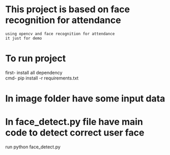 # This project is based on face recognition for attendance 
    using opencv and face recognition for attendance 
    it just for demo 

# To run project
   first- install all dependency <br>
    cmd- pip install -r requirements.txt

# In image folder have some input data 

# In face_detect.py file have main code to detect correct user face 
   run python face_detect.py

